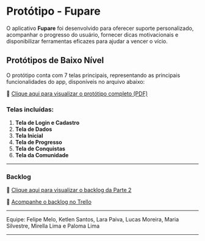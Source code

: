# Protótipo - Fupare

O aplicativo **Fupare** foi desenvolvido para oferecer suporte personalizado, acompanhar o progresso do usuário, fornecer dicas motivacionais e disponibilizar ferramentas eficazes para ajudar a vencer o vício.

## Protótipos de Baixo Nível

O protótipo conta com 7 telas principais, representando as principais funcionalidades do app, disponíveis no arquivo abaixo:

📄 [Clique aqui para visualizar o protótipo completo (PDF)](https://github.com/ketlenrss/prototipo-fupare/blob/main/prototipo/prototipo-fupare%20(1).pdf)

### Telas incluídas:
1. **Tela de Login e Cadastro**
2. **Tela de Dados**
3. **Tela Inicial**
4. **Tela de Progresso**
5. **Tela de Conquistas**
6. **Tela da Comunidade**

---

### Backlog

📌 [Clique aqui para visualizar o backlog da Parte 2](backlog.md)  


📌 [Acompanhe o backlog no Trello](https://trello.com/invite/b/67ede5c34f0ca1c024522bfc/ATTIc1a547f440a3c026086cfac3c25d9ded1DA4F184/metodos-ageis)

---

Equipe: Felipe Melo, Ketlen Santos, Lara Paiva, Lucas Moreira, Maria Silvestre, Mirella Lima e Paloma Lima

---




